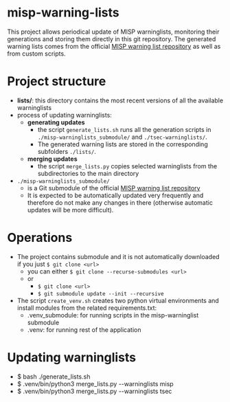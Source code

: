 # misp-warning-lists
This project allows periodical update of MISP warninglists, monitoring their generations and storing them directly in this git repository.
The generated warning lists comes from the official [MISP warning list repository](https://github.com/MISP/misp-warninglists) as well as from custom scripts.

# Project structure
- __lists/__: this directory contains the most recent versions of all the available warninglists
- process of updating warninglists:
  - __generating updates__
    - the script `generate_lists.sh` runs all the generation scripts in `./misp-warninglists_submodule/` and `./tsec-warninglists/`. 
    - The generated warning lists are stored in the corresponding subfolders `./lists/`. 
  - __merging updates__
    - the script `merge_lists.py` copies selected warninglists from the subdirectories to the main directory
- `./misp-warninglists_submodule/`
  - is a Git submodule of the official [MISP warning list repository](https://github.com/MISP/misp-warninglists)
  - It is expected to be automatically updated very frequently and therefore do not make any changes in there (otherwise automatic updates will be more difficult).

# Operations
- The project contains submodule and it is not automatically downloaded if you just `$ git clone <url>`
  - you can either `$ git clone --recurse-submodules <url>`
  - or
    - `$ git clone <url>`
    - `$ git submodule update --init --recursive`
- The script `create_venv.sh` creates two python virtual environments and install modules from the related requirements.txt:
  - .venv_submodule: for running scripts in the misp-warninglist submodule
  - .venv: for running rest of the application


# Updating warninglists
- $ bash ./generate_lists.sh
- $ .venv/bin/python3 merge_lists.py --warninglists misp
- $ .venv/bin/python3 merge_lists.py --warninglists tsec
